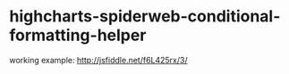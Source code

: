 # highcharts-spiderweb-conditional-formatting-helper

working example: http://jsfiddle.net/f6L425rx/3/
